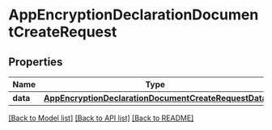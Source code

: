# AppEncryptionDeclarationDocumentCreateRequest

## Properties
Name | Type | Description | Notes
------------ | ------------- | ------------- | -------------
**data** | [**AppEncryptionDeclarationDocumentCreateRequestData**](AppEncryptionDeclarationDocumentCreateRequestData.md) |  | 

[[Back to Model list]](../README.md#documentation-for-models) [[Back to API list]](../README.md#documentation-for-api-endpoints) [[Back to README]](../README.md)


